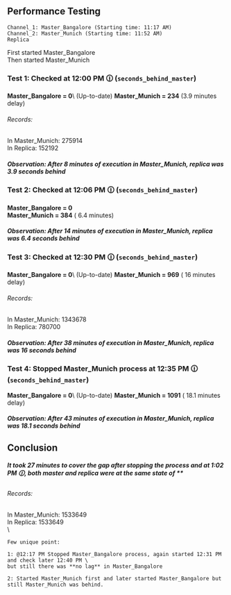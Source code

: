 ## Performance Testing

````
Channel_1: Master_Bangalore (Starting time: 11:17 AM)
Channel_2: Master_Munich (Starting time: 11:52 AM)
Replica
````

First started Master_Bangalore \
Then started Master_Munich


### Test 1: Checked at 12:00 PM 🕧 (`seconds_behind_master`)
**Master_Bangalore = 0**\ (Up-to-date)
**Master_Munich = 234** (3.9 minutes delay) 

###### Records:
In Master_Munich: 275914 \
In Replica:       152192

##### *Observation*: After 8 minutes of execution in Master_Munich, replica was 3.9 seconds behind


### Test 2: Checked at 12:06 PM 🕧 (`seconds_behind_master`)
**Master_Bangalore = 0**\
**Master_Munich = 384** ( 6.4 minutes) 

##### *Observation*: After 14 minutes of execution in Master_Munich, replica was 6.4 seconds behind



### Test 3: Checked at 12:30 PM 🕧 (`seconds_behind_master`)
**Master_Bangalore = 0**\ (Up-to-date)
**Master_Munich = 969** ( 16 minutes delay) 

###### Records:
In Master_Munich: 1343678 \
In Replica:       780700

##### *Observation*: After 38 minutes of execution in Master_Munich, replica was 16 seconds behind



### Test 4: Stopped Master_Munich process at 12:35 PM 🕧 (`seconds_behind_master`)
**Master_Bangalore = 0**\ (Up-to-date)
**Master_Munich = 1091** ( 18.1 minutes delay) 

##### *Observation*: After 43 minutes of execution in Master_Munich, replica was 18.1 seconds behind

## Conclusion

##### It took 27 minutes to cover the gap after stopping the process and at 1:02 PM 🕧, both master and replica were at the same state of **

###### Records:
In Master_Munich: 1533649 \
In Replica:       1533649 \
\


````
Few unique point:

1: @12:17 PM Stopped Master_Bangalore process, again started 12:31 PM and check later 12:40 PM \
but still there was **no lag** in Master_Bangalore

2: Started Master_Munich first and later started Master_Bangalore but still Master_Munich was behind.

````






